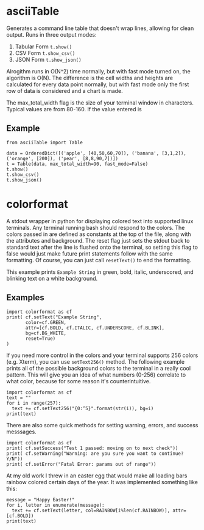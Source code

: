 # asciiTable
Generates a command line table that doesn't wrap lines, allowing for clean output. Runs in three output modes:
1) Tabular Form ```t.show()```
2) CSV Form ```t.show_csv()```
3) JSON Form ```t.show_json()```

Alrogithm runs in O(N^2) time normally, but with fast mode turned on, the algorithm is O(N). The difference is the cell widths and heights are calculated for every data point normally, but with fast mode only the first row of data is considered and a chart is made.

The max_total_width flag is the size of your terminal window in characters. Typical values are from 80-160. If the value entered is 

## Example
```python3
from asciiTable import Table

data = OrderedDict([('apple', [40,50,60,70]), ('banana', [3,1,2]), ('orange', [200]), ('pear', [8,8,90,7])])
t = Table(data, max_total_width=90, fast_mode=False)
t.show()
t.show_csv()
t.show_json()
```
# colorformat
A stdout wrapper in python for displaying colored text into supported linux terminals. Any terminal running bash should respond to the colors. The colors passed in are defined as constants at the top of the file, along with the attributes and background. The reset flag just sets the stdout back to standard text after the line is flushed onto the terminal, so setting this flag to false would just make future print statements follow with the same formatting. Of course, you can just call `resetText()` to end the formatting.

This example prints `Example String` in green, bold, italic, underscored, and blinking text on a white background.

## Examples
```python3
import colorformat as cf
print( cf.setText("Example String", 
       color=cf.GREEN, 
       attr=[cf.BOLD, cf.ITALIC, cf.UNDERSCORE, cf.BLINK], 
       bg=cf.BG_WHITE, 
       reset=True) 
)
```

If you need more control in the colors and your terminal supports 256 colors (e.g. Xterm), you can use `setText256()` method. The following example prints all of the possible background colors to the terminal in a really cool pattern. This will give you an idea of what numbers (0-256) correlate to what color, because for some reason it's counterintuitive.
```python3
import colorformat as cf
text = ""
for i in range(257):
  text += cf.setText256("{0:^5}".format(str(i)), bg=i)
print(text)
```

There are also some quick methods for setting warning, errors, and success messsages.
```
import colorformat as cf
print( cf.setSuccess("Test 1 passed: moving on to next check"))
print( cf.setWarning("Warning: are you sure you want to continue? Y/N"))
print( cf.setError("Fatal Error: params out of range"))
```

At my old work I threw in an easter egg that would make all loading bars rainbow colored certain days of the year. It was implemented something like this:
```python3
message = "Happy Easter!"
for i, letter in enumerate(message):
  text += cf.setText(letter, col=RAINBOW[i%len(cf.RAINBOW)], attr=[cf.BOLD])
print(text)
```
